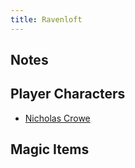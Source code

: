 ```yaml
---
title: Ravenloft
---
```

## Notes
## Player Characters
- [Nicholas Crowe](player-characters/nicholas)
## Magic Items
